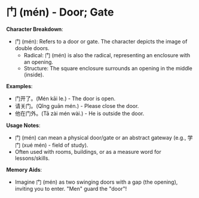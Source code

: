 # **门 (mén) - Door; Gate**

**Character Breakdown**:  
- 门 (mén): Refers to a door or gate. The character depicts the image of double doors.
  - Radical: 门 (mén) is also the radical, representing an enclosure with an opening.
  - Structure: The square enclosure surrounds an opening in the middle (inside).

**Examples**:  
- 门开了。(Mén kāi le.) - The door is open.  
- 请关门。(Qǐng guān mén.) - Please close the door.  
- 他在门外。(Tā zài mén wài.) - He is outside the door.

**Usage Notes**:  
- 门 (mén) can mean a physical door/gate or an abstract gateway (e.g., 学门 (xué mén) - field of study).  
- Often used with rooms, buildings, or as a measure word for lessons/skills.

**Memory Aids**:  
- Imagine 门 (mén) as two swinging doors with a gap (the opening), inviting you to enter. "Men" guard the "door"!